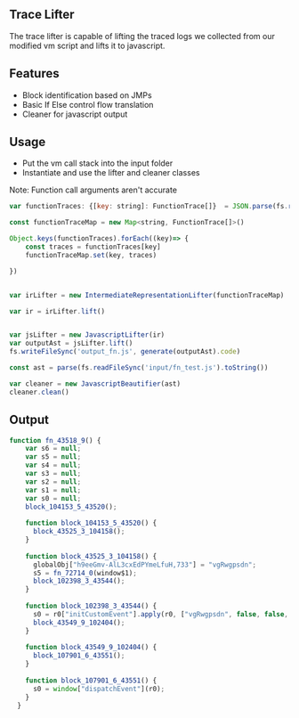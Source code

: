 ## Trace Lifter

The trace lifter is capable of lifting the traced logs we collected from our modified vm script and lifts it to javascript.


## Features

- Block identification based on JMPs
- Basic If Else control flow translation
- Cleaner for javascript output

## Usage

- Put the vm call stack into the input folder
- Instantiate and use the lifter and cleaner classes


Note: Function call arguments aren't accurate
```js
var functionTraces: {[key: string]: FunctionTrace[]}  = JSON.parse(fs.readFileSync('input/vm_call_stack.json').toString())

const functionTraceMap = new Map<string, FunctionTrace[]>()

Object.keys(functionTraces).forEach((key)=> {
    const traces = functionTraces[key]
    functionTraceMap.set(key, traces)

})


var irLifter = new IntermediateRepresentationLifter(functionTraceMap)

var ir = irLifter.lift()


var jsLifter = new JavascriptLifter(ir)
var outputAst = jsLifter.lift()
fs.writeFileSync('output_fn.js', generate(outputAst).code)

const ast = parse(fs.readFileSync('input/fn_test.js').toString())

var cleaner = new JavascriptBeautifier(ast)
cleaner.clean()

```


## Output
```js
function fn_43518_9() {
    var s6 = null;
    var s5 = null;
    var s4 = null;
    var s3 = null;
    var s2 = null;
    var s1 = null;
    var s0 = null;
    block_104153_5_43520();
  
    function block_104153_5_43520() {
      block_43525_3_104158();
    }
  
    function block_43525_3_104158() {
      globalObj["h9eeGmv-AlL3cxEdPYmeLfuH,733"] = "vgRwgpsdn";
      s5 = fn_72714_0(window$1);
      block_102398_3_43544();
    }
  
    function block_102398_3_43544() {
      s0 = r0["initCustomEvent"].apply(r0, ["vgRwgpsdn", false, false, s5]);
      block_43549_9_102404();
    }
  
    function block_43549_9_102404() {
      block_107901_6_43551();
    }
  
    function block_107901_6_43551() {
      s0 = window["dispatchEvent"](r0);
    }
  }


```